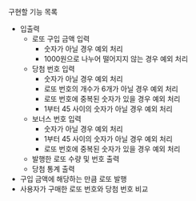 구현할 기능 목록
- 입출력
  - 로또 구입 금액 입력
    - 숫자가 아닐 경우 예외 처리
    - 1000원으로 나누어 떨어지지 않는 경우 예외 처리
  - 당첨 번호 입력
    - 숫자가 아닐 경우 예외 처리
    - 로또 번호의 개수가 6개가 아닐 경우 예외 처리
    - 로또 번호에 중복된 숫자가 있을 경우 예외 처리
    - 1부터 45 사이의 숫자가 아닐 경우 예외 처리
  - 보너스 번호 입력
    - 숫자가 아닐 경우 예외 처리
    - 1부터 45 사이의 숫자가 아닐 경우 예외 처리
    - 로또 번호에 중복된 숫자가 있을 경우 예외 처리
  - 발행한 로또 수량 및 번호 출력
  - 당첨 통계 출력
- 구입 금액에 해당하는 만큼 로또 발행
- 사용자가 구매한 로또 번호와 당첨 번호 비교
